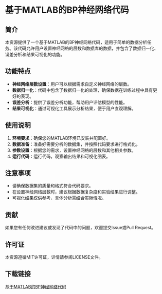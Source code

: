 # 基于MATLAB的BP神经网络代码

## 简介

本资源提供了一个基于MATLAB的BP神经网络代码，适用于简单的数据分析任务。该代码允许用户设置神经网络的层数和数据库的数据，并包含了数据归一化、误差分析和结果可视化的功能。

## 功能特点

- **神经网络层数设置**：用户可以根据需求自定义神经网络的层数。
- **数据归一化**：代码中包含了数据归一化的处理，确保数据在训练过程中具有更好的表现。
- **误差分析**：提供了误差分析功能，帮助用户评估模型的性能。
- **结果可视化**：通过可视化工具展示分析结果，便于用户直观理解。

## 使用说明

1. **环境要求**：确保您的MATLAB环境已安装并配置好。
2. **数据准备**：准备好需要分析的数据集，并按照代码要求进行格式化。
3. **参数设置**：根据您的需求，设置神经网络的层数和其他相关参数。
4. **运行代码**：运行代码，观察输出结果和可视化图表。

## 注意事项

- 请确保数据集的质量和格式符合代码要求。
- 在设置神经网络层数时，建议根据数据复杂度和实验结果进行调整。
- 可视化结果仅供参考，具体分析需结合实际情况。

## 贡献

如果您有任何改进建议或发现了代码中的问题，欢迎提交Issue或Pull Request。

## 许可证

本资源遵循MIT许可证，详情请参阅LICENSE文件。

## 下载链接

[基于MATLAB的BP神经网络代码](https://pan.quark.cn/s/5172147035c4)